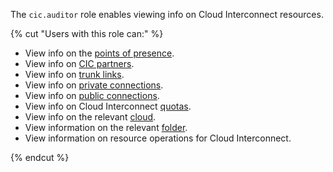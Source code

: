 The `cic.auditor` role enables viewing info on Cloud Interconnect resources.


{% cut "Users with this role can:" %}

* View info on the [points of presence](../../interconnect/concepts/pops.md).
* View info on [CIC partners](../../interconnect/concepts/partners.md).
* View info on [trunk links](../../interconnect/concepts/trunk.md).
* View info on [private connections](../../interconnect/concepts/priv-con.md).
* View info on [public connections](../../interconnect/concepts/pub-con.md).
* View info on Cloud Interconnect [quotas](../../interconnect/concepts/limits.md#interconnect-quotas).
* View info on the relevant [cloud](../../resource-manager/concepts/resources-hierarchy.md#cloud).
* View information on the relevant [folder](../../resource-manager/concepts/resources-hierarchy.md#folder).
* View information on resource operations for Cloud Interconnect.

{% endcut %}
